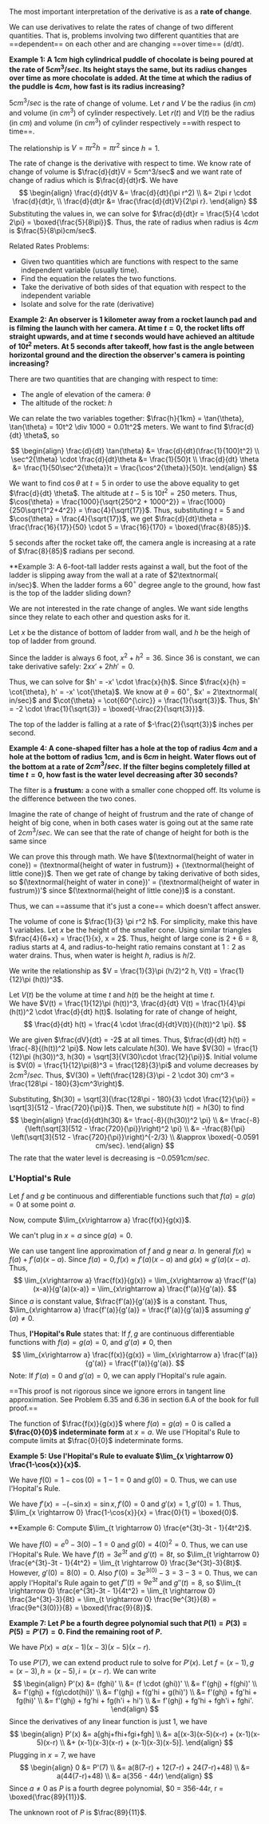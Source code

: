 The most important interpretation of the derivative is as a **rate of change**.

We can use derivatives to relate the rates of change of two different quantities. That is, problems involving two different quantities that are ==dependent== on each other and are changing ==over time== (d/dt). 

**Example 1: A $1cm$ high cylindrical puddle of chocolate is being poured at the rate of $5cm^3/sec$. Its height stays the same, but its radius changes over time as more chocolate is added. At the time at which the radius of the puddle is $4cm$, how fast is its radius increasing?**

$5cm^3/sec$ is the rate of change of volume. 
Let $r$ and $V$ be the radius (in $cm$) and volume (in $cm^3$) of cylinder respectively. 
Let $r(t)$ and $V(t)$ be the radius (in $cm$) and volume (in $cm^3$) of cylinder respectively ==with respect to time==.

The relationship is $V = \pi r^2h = \pi r^2$ since $h=1$.

The rate of change is the derivative with respect to time. We know rate of change of volume is $\frac{d}{dt}V = 5cm^3/sec$ and we want rate of change of radius which is $\frac{d}{dt}r$. We have
$$
\begin{align}
\frac{d}{dt}V &= \frac{d}{dt}(\pi r^2) \\
&= 2\pi r \cdot \frac{d}{dt}r, \\
\frac{d}{dt}r &= \frac{\frac{d}{dt}V}{2\pi r}.
\end{align}
$$
Substituting the values in, we can solve for $\frac{d}{dt}r = \frac{5}{4 \cdot 2\pi} = \boxed{\frac{5}{8\pi}}$. Thus, the rate of radius when radius is $4cm$ is $\frac{5}{8\pi}cm/sec$.

Related Rates Problems: 
- Given two quantities which are functions with respect to the same independent variable (usually time).
- Find the equation the relates the two functions.
- Take the derivative of both sides of that equation with respect to the independent variable
- Isolate and solve for the rate (derivative)


**Example 2: An observer is $1$ kilometer away from a rocket launch pad and is filming the launch with her camera. At time $t=0$, the rocket lifts off straight upwards, and at time $t$ seconds would have achieved an altitude of $10t^2$ meters. At $5$ seconds after takeoff, how fast is the angle between horizontal ground and the direction the observer's camera is pointing increasing?**

There are two quantities that are changing with respect to time:
- The angle of elevation of the camera: $\theta$
- The altitude of the rocket: $h$

We can relate the two variables together: $\frac{h}{1km} = \tan{\theta}, \tan{\theta} = 10t^2 \div 1000 = 0.01t^2$ meters. 
We want to find $\frac{d}{dt} \theta$, so 

$$
\begin{align}
\frac{d}{dt} \tan{\theta} &= \frac{d}{dt}(\frac{1}{100}t^2) \\
\sec^2{\theta} \cdot \frac{d}{dt}\theta &= \frac{1}{50}t \\
\frac{d}{dt} \theta &= \frac{1}{50\sec^2{\theta}}t = \frac{\cos^2{\theta}}{50}t.
\end{align}
$$

We want to find $\cos{\theta}$ at $t=5$ in order to use the above equality to get $\frac{d}{dt} \theta$. The altitude at $t-5$ is $10t^2 = 250$ meters. Thus, $\cos{\theta} = \frac{1000}{\sqrt{250^2 + 1000^2}} =  \frac{1000}{250\sqrt{1^2+4^2}} = \frac{4}{\sqrt{17}}$.
Thus, substituting $t = 5$  and $\cos{\theta} = \frac{4}{\sqrt{17}}$, we get $\frac{d}{dt}\theta = \frac{\frac{16}{17}}{50} \cdot 5 = \frac{16}{170} = \boxed{\frac{8}{85}}$.

5 seconds after the rocket take off, the camera angle is increasing at a rate of $\frac{8}{85}$ radians per second.


**Example 3: A $6$-foot-tall ladder rests against a wall, but the foot of the ladder is slipping away from the wall at a rate of $2\textnormal{ in/sec}$. When the ladder forms a $60^{\circ}$ degree angle to the ground, how fast is the top of the ladder sliding down?

We are not interested in the rate change of angles. We want side lengths since they relate to each other and question asks for it.

Let $x$ be the distance of bottom of ladder from wall, and $h$ be the heigh of top of ladder from ground.

Since the ladder is always $6$ foot, $x^2 + h^2 = 36$. Since $36$ is constant, we can take derivative safely: $2xx' + 2hh' = 0$.

Thus, we can solve for $h' = -x' \cdot \frac{x}{h}$. Since $\frac{x}{h} = \cot{\theta}, h' = -x' \cot{\theta}$. 
We know at $\theta = 60^{\circ}$, $x' = 2\textnormal{ in/sec}$ and $\cot{\theta} = \cot{60^{\circ}} = \frac{1}{\sqrt{3}}$. Thus, $h' = -2 \cdot \frac{1}{\sqrt{3}} = \boxed{-\frac{2}{\sqrt{3}}}$.

The top of the ladder is falling at a rate of $-\frac{2}{\sqrt{3}}$ inches per second.



**Example 4: A cone-shaped filter has a hole at the top of radius $4cm$ and a hole at the bottom of radius $1cm$, and is $6cm$ in height. Water flows out of the bottom at a rate of $2cm^3/sec$. If the filter begins completely filled at time $t=0$, how fast is the water level decreasing after $30$ seconds?**

The filter is a **frustum:** a cone with a smaller cone chopped off. Its volume is the difference between the two cones.

Imagine the rate of change of height of frustrum and the rate of change of height of big cone, when in both cases water is going out at the same rate of $2cm^3/sec$. We can see that the rate of change of height for both is the same since 

We can prove this through math. We have $(\textnormal{height of water in cone}) = (\textnormal{height of water in fustrum}) + (\textnormal{height of little cone})$.
Then we get rate of change by taking derivative of both sides, so
$(\textnormal{height of water in cone})' = (\textnormal{height of water in fustrum})'$ since $(\textnormal{height of little cone})$ is a constant. 

Thus, we can ==assume that it's just a cone== which doesn't affect answer.

The volume of cone is $\frac{1}{3} \pi r^2 h$. 
For simplicity, make this have 1 variables. Let $x$ be the height of the smaller cone. Using similar triangles $\frac{4}{6+x} = \frac{1}{x}, x = 2$. Thus, height of large cone is $2+6 = 8$, radius starts at $4$, and radius-to-height ratio remains constant at $1:2$ as water drains. Thus, when water is height $h$, radius is $h/2$.

We write the relationship as $V = \frac{1}{3}\pi (h/2)^2 h, V(t) = \frac{1}{12}\pi (h(t))^3$. 

Let $V(t)$ be the volume at time $t$ and $h(t)$ be the height at time $t$.  
We have $V(t) = \frac{1}{12}\pi (h(t))^3, \frac{d}{dt} V(t) = \frac{1}{4}\pi (h(t))^2 \cdot \frac{d}{dt} h(t)$. Isolating for rate of change of height, 
$$
\frac{d}{dt} h(t) = \frac{4 \cdot \frac{d}{dt}V(t)}{(h(t))^2 \pi}.
$$

We are given $\frac{dV}{dt} = -2$ at all times. Thus, $\frac{d}{dt} h(t) = \frac{-8}{(h(t))^2 \pi}$. 
Now lets calculate $h(30)$. We have $V(30) = \frac{1}{12}\pi (h(30))^3, h(30) = \sqrt[3]{V(30)\cdot \frac{12}{\pi}}$. Initial volume is $V(0) = \frac{1}{12}\pi(8)^3 = \frac{128}{3}\pi$ and volume decreases by $2cm^3/sec$. Thus, $V(30) = \left(\frac{128}{3}\pi - 2 \cdot 30) cm^3 = \frac{128\pi - 180}{3}cm^3\right)$. 

Substituting, $h(30) = \sqrt[3]{\frac{128\pi - 180}{3} \cdot \frac{12}{\pi}} = \sqrt[3]{512 - \frac{720}{\pi}}$. Then, we substitute $h(t) = h(30)$ to find 
$$
\begin{align}
\frac{d}{dt}h(30) &= \frac{-8}{(h(30))^2 \pi} \\
&= \frac{-8}{\left(\sqrt[3]{512 - \frac{720}{\pi}}\right)^2 \pi} \\ 
&= -\frac{8}{\pi} \left(\sqrt[3]{512 - \frac{720}{\pi}}\right)^{-2/3} \\
&\approx \boxed{-0.0591 cm/sec}.
\end{align}
$$
The rate that the water level is decreasing is $-0.0591 cm/sec$.



### L'Hoptial's Rule

Let $f$ and $g$ be continuous and differentiable functions such that $f(a) = g(a) = 0$ at some point $a$.

Now, compute $\lim_{x\rightarrow a} \frac{f(x)}{g(x)}$.

We can't plug in $x =a$ since $g(a) = 0$.

We can use tangent line approximation of $f$ and $g$ near $a$. In general $f(x) \approx f(a) + f'(a)(x-a)$. Since $f(a) = 0, f(x) \approx f'(a)(x-a)$ and $g(x) \approx g'(a)(x-a)$. Thus, 
$$
\lim_{x\rightarrow a} \frac{f(x)}{g(x)} = \lim_{x\rightarrow a} \frac{f'(a)(x-a)}{g'(a)(x-a)} = \lim_{x\rightarrow a} \frac{f'(a)}{g'(a)}.
$$
Since $a$ is constant value, $\frac{f'(a)}{g'(a)}$ is a constant. Thus, $\lim_{x\rightarrow a} \frac{f'(a)}{g'(a)} = \frac{f'(a)}{g'(a)}$ assuming $g'(a) \neq 0$. 

Thus, **l'Hopital's Rule** states that: If $f,g$ are continuous differentiable functions with $f(a)=g(a)=0$, and $g'(a) \neq 0$, then
$$
\lim_{x\rightarrow a} \frac{f(x)}{g(x)} = \lim_{x\rightarrow a} \frac{f'(a)}{g'(a)} = \frac{f'(a)}{g'(a)}.
$$
Note: If $f'(a) = 0$ and $g'(a) = 0$, we can apply l'Hopital's rule again.

==This proof is not rigorous since we ignore errors in tangent line approximation. See Problem 6.35 and 6.36 in section 6.A of the book for full proof.==

The function of $\frac{f(x)}{g(x)}$ where $f(a) = g(a) = 0$ is called a **$\frac{0}{0}$ indeterminate form** at $x=a$. We use l'Hopital's Rule to compute limits at $\frac{0}{0}$ indeterminate forms.

**Example 5: Use l'Hopital's Rule to evaluate $\lim_{x \rightarrow 0} \frac{1-\cos{x}}{x}$.**

We have $f(0) = 1-\cos{(0)} = 1-1 = 0$ and $g(0) = 0$. Thus, we can use l'Hopital's Rule. 

We have $f'(x) = -(-\sin{x}) = \sin{x}, f'(0) = 0$ and $g'(x) = 1, g'(0) = 1$. Thus, $\lim_{x \rightarrow 0} \frac{1-\cos{x}}{x}  = \frac{0}{1} = \boxed{0}$.


**Example 6: Compute $\lim_{t \rightarrow 0} \frac{e^{3t}-3t - 1}{4t^2}$.

We have $f(0) = e^{0} - 3(0) - 1 = 0$ and $g(0) = 4(0)^2 = 0$. Thus, we can use l'Hopital's Rule. 
We have $f'(t) = 3e^{3t}$ and $g'(t) = 8t$, so $\lim_{t \rightarrow 0} \frac{e^{3t}-3t - 1}{4t^2} = \lim_{t \rightarrow 0} \frac{3e^{3t}-3}{8t}$. 
However, $g'(0) = 8(0) = 0$. Also $f'(0) = 3e^{3(0)} - 3 = 3-3 = 0$. 
Thus, we can apply l'Hopital's Rule again to get $f''(t) = 9e^{3t}$ and $g''(t) = 8$, so $\lim_{t \rightarrow 0} \frac{e^{3t}-3t - 1}{4t^2} = \lim_{t \rightarrow 0} \frac{3e^{3t}-3}{8t} = \lim_{t \rightarrow 0} \frac{9e^{3t}}{8} = \frac{9e^{3(0)}}{8} = \boxed{\frac{9}{8}}$. 

**Example 7: Let $P$ be a fourth degree polynomial such that $P(1) = P(3) = P(5) = P'(7) = 0$. Find the remaining root of $P$.**

We have $P(x) = a(x-1)(x-3)(x-5)(x-r)$. 

To use $P'(7)$, we can extend product rule to solve for $P'(x)$. Let $f = (x-1), g = (x-3), h = (x-5), i = (x-r)$. We can write 
$$
\begin{align}
P'(x) &= (fghi)' \\
&= (f \cdot (ghi))' \\
&= f'(ghj) + f(ghi)' \\
&= f'(ghj) + f(g\cdot(hi))' \\
&= f'(ghj) + f(g'hi + g(hi)') \\
&= f'(ghj) + fg'hi + fg(hi)' \\
&= f'(ghj) + fg'hi + fg(h'i + hi') \\
&= f'(ghj) + fg'hi + fgh'i + fghi'. 
\end{align}
$$
Since the derivatives of any linear function is just $1$, we have
$$
\begin{align}
P'(x) &= a[ghj+fhi+fgi+fgh] \\
&= a[(x-3)(x-5)(x-r) + (x-1)(x-5)(x-r) \\
&+ (x-1)(x-3)(x-r) + (x-1)(x-3)(x-5)].
\end{align}
$$
Plugging in $x = 7$, we have
$$
\begin{align}
0 &= P'(7) \\
&= a(8(7-r) + 12(7-r) + 24(7-r)+48) \\
&= a(44(7-r)+48) \\
&= a(356 - 44r)
\end{align}
$$
Since $a \neq 0$ as $P$ is a fourth degree polynomial, $0 = 356-44r, r = \boxed{\frac{89}{11}}$. 

The unknown root of $P$ is $\frac{89}{11}$.


















